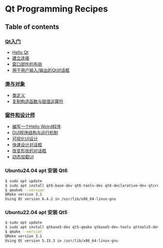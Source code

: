 # Qt Programming Recipes

## Table of contents

### [Qt入门](getting_started)
- [Hello Qt](getting_started/recipe-01)
- [建立连接](getting_started/recipe-02)
- [窗口部件的布局](getting_started/recipe-03)
- [用于用户输入/输出的Qt对话框](getting_started/recipe-04)

### [类与对象](top_of_the_class)
- [类定义](top_of_the_class/recipe-01)
- [复制构造函数与赋值运算符](top_of_the_class/recipe-02)

### [窗件和设计师](widgets_and_designer)
- [编写一个Hello Wolrd程序](widgets_and_designer/recipe-01)
- [GUI程序结构与运行机制](widgets_and_designer/recipe-02)
- [可视化UI设计](widgets_and_designer/recipe-03)
- [快速设计对话框](widgets_and_designer/recipe-04)
- [改变形状的对话框](widgets_and_designer/recipe-05)
- [动态加载UI](widgets_and_designer/recipe-06)


### Ubuntu24.04 apt 安装 Qt6

```bash
$ sudo apt update
$ sudo apt install qt6-base-dev qt6-tools-dev qt6-declarative-dev qtcreator
$ qmake6 --version
QMake version 3.1
Using Qt version 6.4.2 in /usr/lib/x86_64-linux-gnu
```

### Ubuntu22.04 apt 安装 Qt5

```bash
$ sudo apt update
$ sudo apt install qtbase5-dev qt5-qmake qtbase5-dev-tools qttools5-dev-tools
$ qmake --version
QMake version 3.1
Using Qt version 5.15.3 in /usr/lib/x86_64-linux-gnu
```
